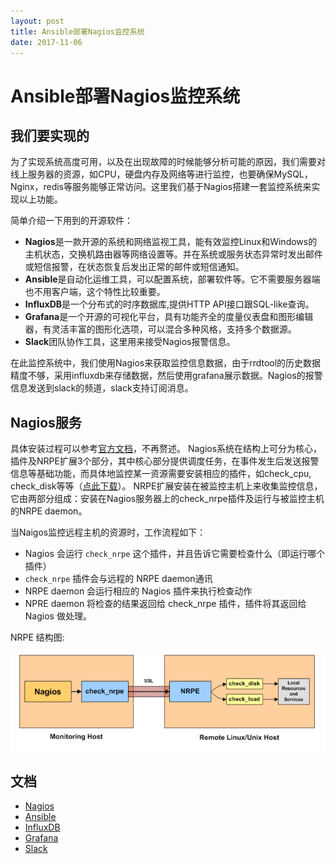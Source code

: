 ```yaml
---
layout: post
title: Ansible部署Nagios监控系统
date: 2017-11-06
---
```


Ansible部署Nagios监控系统
=============================================

## 我们要实现的

为了实现系统高度可用，以及在出现故障的时候能够分析可能的原因，我们需要对线上服务器的资源，如CPU，硬盘内存及网络等进行监控，也要确保MySQL，Nginx，redis等服务能够正常访问。这里我们基于Nagios搭建一套监控系统来实现以上功能。

简单介绍一下用到的开源软件：

* **Nagios**是一款开源的系统和网络监视工具，能有效监控Linux和Windows的主机状态，交换机路由器等网络设置等。并在系统或服务状态异常时发出邮件或短信报警，在状态恢复后发出正常的邮件或短信通知。
* **Ansible**是自动化运维工具，可以配置系统，部署软件等。它不需要服务器端也不用客户端，这个特性比较重要。
* **InfluxDB**是一个分布式的时序数据库,提供HTTP API接口跟SQL-like查询。
* **Grafana**是一个开源的可视化平台，具有功能齐全的度量仪表盘和图形编辑器，有灵活丰富的图形化选项，可以混合多种风格，支持多个数据源。
* **Slack**团队协作工具，这里用来接受Nagios报警信息。

在此监控系统中，我们使用Nagios来获取监控信息数据，由于rrdtool的历史数据精度不够，采用influxdb来存储数据，然后使用grafana展示数据。Nagios的报警信息发送到slack的频道，slack支持订阅消息。

## Nagios服务

具体安装过程可以参考[官方文档][1]，不再赘述。
Nagios系统在结构上可分为核心，插件及NRPE扩展3个部分，其中核心部分提供调度任务，在事件发生后发送报警信息等基础功能，而具体地监控某一资源需要安装相应的插件，如check_cpu, check_disk等等（[点此下载](https://www.nagios.org/downloads/nagios-plugins/)）。
NRPE扩展安装在被监控主机上来收集监控信息，它由两部分组成：安装在Nagios服务器上的check_nrpe插件及运行与被监控主机的NRPE daemon。

当Naigos监控远程主机的资源时，工作流程如下：

* Nagios 会运行 `check_nrpe` 这个插件，并且告诉它需要检查什么（即运行哪个插件）
* `check_nrpe` 插件会与远程的 NRPE daemon通讯
* NRPE daemon 会运行相应的 Nagios 插件来执行检查动作
* NPRE daemon 将检查的结果返回给 check_nrpe 插件，插件将其返回给 Nagios 做处理。

NRPE 结构图:

![NRPE结构图](/images/nrpe.png)




## 文档

* [Nagios][1]
* [Ansible][2]
* [InfluxDB][3]
* [Grafana][4]
* [Slack][5]


[1]: https://assets.nagios.com/downloads/nagioscore/docs/nagioscore/4/en/quickstart.html#_ga=2.92539934.2061844877.1509670667-1605740700.1509670667
[2]: http://docs.ansible.com/ansible/latest/index.html
[3]: https://docs.influxdata.com/influxdb/v1.3/introduction/getting_started/
[4]: http://docs.grafana.org/installation/rpm/
[5]: https://slack.com/apps/A0F81R747-nagios
